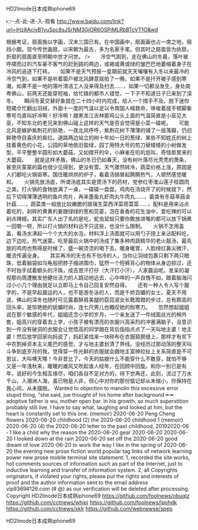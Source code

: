 
HD2linode日本成熟iphone69




👉-点-此-进-入-观看  http://www.baidu.com/link?url=jHz8AcivB1yuSpc8sJSrNM3GjOR6OSPiMLRbBTcVT1O&wd




根据考证，扇面施以字画，汉末三国已有。在中国画中，扇面画也占一席之地，阻挡小觑。现今传世画扇，以宋朝为最古，多为名家手笔。但其时之扇面皆为纨扇，折扇的扇面直至明朝中世才问世。
/>　　冷空气刚到，走在佛山的冬晨，落叶被呼啸而过的汽车豪不客气的赶到路的两边，或褐或黄或绿的皱巴巴地萎缩着身子在冷风的追逐下打转。　　如果不是天气预报一星期前就天天嚷嚷有入冬以来最冷的冷空气到，如果不是听着窗户被北风肆意摇拍了一晚，如果不是扦开被子感到寒潮，如果不是一地的落叶清洁工人没来得及扫去……，如果一切都没发生，身处南粤佛山，前两天还能穿短袖，给忙碌的都市人错觉，一下子不知道日子已来到了深冬。　　瞬间冬夏交替好象就在二十四小时内完成，给人一个措手不及。脱下迷你短裙仓忙翻出羽绒，外面十一度的气温以足以令南国人喊救命，哆唆着搓手顿脚象寒号鸟直叫好冷啊！好冷啊！跟黑龙江吉林那鸡公头上面的气温简直是小巫见大巫，不知东北的老兄来到佛山碰上这样的天气是否会觉得是小菜一碟呢。　　可能北风是嫉妒紫荆花的妖艳，一夜北风呼呼，紫荆花树下薄薄的铺了一层落瓣，仍旧鲜艳夺目喜庆的紫红。道路两边站立的树十年如一日的葱绿，某些不知姓氏的树上挂着黄色的小花，公园的草地依旧盈绿，园丁用特大号的剪刀替矮矮的小树做发型，平平整整半圆形如大蘑菇，又如撑开的伞，小麻雀在叽叽低叫，奇怪那里来的大蘑菇。　　就是这样矛盾，佛山的冬日仍如春天，没有树叶落尽光秃秃的萧条，甚至灰蒙蒙的霜也很少见得到，更没有雪。天气骤然转冷，蔬菜价格上涨，原因是人们都吃火锅驱寒。围住暖烘烘的炉子，看着汤锅冒起腾腾热气，人顿然感觉暖和。　　火锅先放汤底，所谓汤底其实是煲汤下的药材，党参红枣淮山莲子桂圆肉之类。打火锅的食物放满了一桌，一碟碟一盘盘。鸡肉在汤烧开了的时候就下，然后下切得薄薄透明的鱼片肉片，再来墨鱼丸虾肉丸牛肉丸……，菌类有冬菇草菇金针菇……，蔬菜类一般放比较嫩脆的玻璃生菜西洋菜茼蒿菜……，配料是用来沾点着吃的，剁碎的黄黄的姜跟绿绿的葱和芫荽，泡在香香的花生油中，爱吃辣的可以剁点辣椒。其实广东人出了名的是吃，蛇虫鼠蚁只要你敢放进嘴的都可以放下锅煮一回嚼一顿，所以打火锅的材料远不只这些，也没什么限制。　　火锅不怎用盖盖，看汤水沸起一个个大大的水泡，材料浮上汤面就可以用勺子捞上来沾配料吃，边下边吃，热气迷蒙。吃至最后火锅中的汤成了集多种肉蔬精华的老火靓汤，最先放的鸡肉也熬得是时候了，盛一碗烫烫的喝下去，暖身暖胃，人脸绯红鼻尖微汗，暖流传遍全身。　　其实再冷的天也有不怕冷的人，当你让羽绒包裹只剩下两只眼珠，低着脑袋如乌龟般把脖子缩进围巾，猛然一个短裤背心的物体从身边掠过，还不时抬手拭着额头的汗珠，成吉思汗打仔（大汗打小汗），人家晨运呢。发呆的凝视那向周遭散发他健壮活力的人跳动地远去，心中哗的一声自愧不如，跟着脑海闪过小小几个理由就足以立即马上令自己回复安然自得。　　还有一种人令人写个服字的，不是早起晨运的人，也不是游冬泳的人，而是千娇百媚的女士。夏天不用说，佛山的深冬也随时可见露着酥肩美腿的窈窕淑女长靴蹬蹬的步过，总有颇高的回头率，是惊艳她的妩媚时尚，连七尺男儿也概叹她的耐寒力。　　忽然想起姐姐说在那个敏感的年代，姐姐还念小学的岁月，一个亲友送了一件绒面丝光的棉外套，姐高兴的穿着去上学，小孩子被有漂亮的衣服兴高采烈的冲塞满脑子，没意识到一件没有破洞的衣服会让觉悟高的同学跟在背后指指点点了一天叫地主婆！地主婆！然后放学回家向妈说了，妈赶紧找来一块碎布在衣服肩膀缝上，那样才有贫下中农割掉资本主义尾巴的感觉，才与地主婆划清了界线。没经历过那动荡的整天叫斗争到底岁月的我，觉得穿一件光鲜的衣服就会跟地主富绅拉扯上关系简直是不可思议，大叫噢天哪！今非昔比了，今天的姑娘什么不能穿什么不敢穿，就怕不够
又是一年浅秋来，暖暖的雄风又吹起谁人经年，在回顾中回旋。和你一别已是有年，说好的今生相互缘尽，咱们各自不足对方的，待下世再还，此刻，流过了万水千山，人潮洲人海，虽已物是人非，但心中对你的那份惦记却从未缩小，你保持在我心间，从未摆脱。
Wanted to objection to manolin this excessive error stupid thing, "she said, jue thought of his home after background ━ ━ adoptive father is wu, mother open bar.
In his growth, so much superstition probably still live.
I have to say what, laughing and looked at him, but the heart is constantly set to this one.
(memoir) 2020-06-20 Peng Cheng flowers 2020-06-20 childhood (2) the 2020-06-20 childhood 1 (memoir) 2020-06-20 (4) the 2020-06-20 letter to the past childhood, 20192020-06 - I like a child why the reason the 2020-06-20 gear 2020-06-20 2020-06-20 I looked down at the rain 2020-06-20 set off the 2020-06-20 good dream of love 2020-06-20 to work the way I like in the spring of 2020-06-20 the evening new prose fiction world popular tag links of network learning power new prose mobile terminal site statement: 1, recorded the site works, hot comments sources of information such as part of the Internet, just to inductive learning and transfer of information system.
2, all Copyrights originators, if violated your rights, please put the rights and interests of proof and the author information sent to the email address vip9369#126.com (# @) as our verification will be deleted after processing.
Copyright
HD2linode日本成熟iphone69 https://github.com/foolnews/obuqlz
https://github.com/cctnews/whipi
https://github.com/foolnews/lqohdk
https://github.com/cctnews/xklr
https://github.com/webnewse/spep





HD2linode日本成熟iphone69
